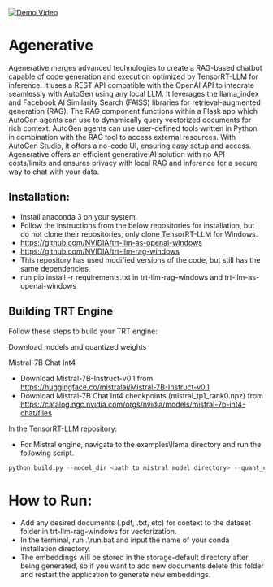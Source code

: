 [![Demo Video](https://i.ytimg.com/an_webp/lG6T68h8yko/mqdefault_6s.webp?du=3000&sqp=CNjkxLEG&rs=AOn4CLBolG_PUMNJbOYlZXHvgx-IOTdKtw)](https://www.youtube.com/watch?v=lG6T68h8yko)

# Agenerative
Agenerative merges advanced technologies to create a RAG-based chatbot capable of code generation and execution optimized by TensorRT-LLM for inference. It uses a REST API compatible with the OpenAI API to integrate seamlessly with AutoGen using any local LLM. It leverages the llama_index and Facebook AI Similarity Search (FAISS) libraries for retrieval-augmented generation (RAG). The RAG component functions within a Flask app which AutoGen agents can use to dynamically query vectorized documents for rich context. AutoGen agents can use user-defined tools written in Python in combination with the RAG tool to access external resources. With AutoGen Studio, it offers a no-code UI, ensuring easy setup and access. Agenerative offers an efficient generative AI solution with no API costs/limits and ensures privacy with local RAG and inference for a secure way to chat with your data.

## Installation:
- Install anaconda 3 on your system.
- Follow the instructions from the below repositories for installation, but do not clone their repositories, only clone TensorRT-LLM for Windows.
- https://github.com/NVIDIA/trt-llm-as-openai-windows
- https://github.com/NVIDIA/trt-llm-rag-windows
- This repository has used modified versions of the code, but still has the same dependencies.
- run pip install -r requirements.txt in trt-llm-rag-windows and trt-llm-as-openai-windows

## Building TRT Engine
Follow these steps to build your TRT engine:

Download models and quantized weights

Mistral-7B Chat Int4
- Download Mistral-7B-Instruct-v0.1 from https://huggingface.co/mistralai/Mistral-7B-Instruct-v0.1
- Download Mistral-7B Chat Int4 checkpoints (mistral_tp1_rank0.npz) from https://catalog.ngc.nvidia.com/orgs/nvidia/models/mistral-7b-int4-chat/files

In the TensorRT-LLM repository:
- For Mistral engine, navigate to the examples\llama directory and run the following script.
```python
python build.py --model_dir <path to mistral model directory> --quant_ckpt_path <path to mistral_tp1_rank0.npz file> --dtype float16 --use_gpt_attention_plugin float16 --use_gemm_plugin float16 --use_weight_only --weight_only_precision int4_awq --per_group --enable_context_fmha --max_batch_size 1 --max_input_len 3500 --max_output_len 1024 --output_dir <TRT engine folder>
```

# How to Run:
- Add any desired documents (.pdf, .txt, etc) for context to the dataset folder in trt-llm-rag-windows for vectorization. 
- In the terminal, run .\run.bat and input the name of your conda installation directory.
- The embeddings will be stored in the storage-default directory after being generated, so if you want to add new documents delete this folder and restart the application to generate new embeddings.
